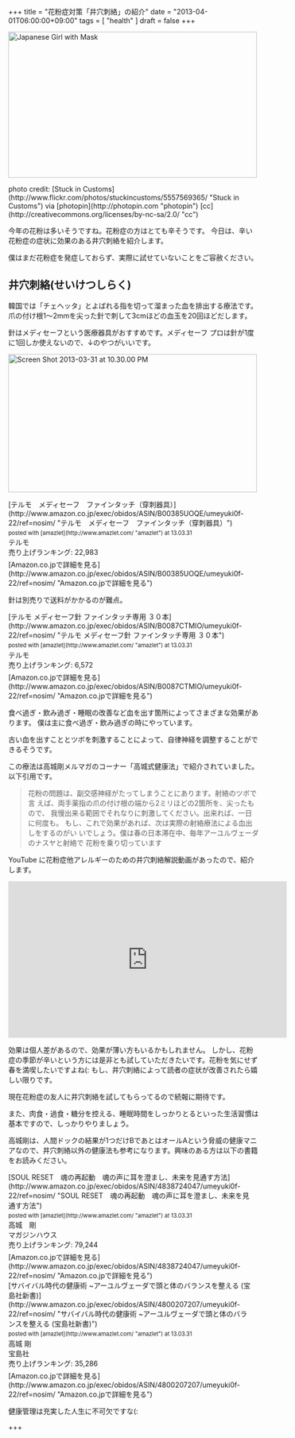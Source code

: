 +++
title =  "花粉症対策「井穴刺絡」の紹介"
date =  "2013-04-01T06:00:00+09:00"
tags = [ "health" ]
draft = false
+++
<p><a href="http://www.flickr.com/photos/stuckincustoms/5557569365/" title="Japanese Girl with Mask by Stuck in Customs, on Flickr"><img src="http://farm6.staticflickr.com/5190/5557569365_619ab3e198.jpg" width="500" height="294" alt="Japanese Girl with Mask"></a></p>

<p>photo credit: [Stuck in Customs](http://www.flickr.com/photos/stuckincustoms/5557569365/ "Stuck in Customs") via [photopin](http://photopin.com "photopin") [cc](http://creativecommons.org/licenses/by-nc-sa/2.0/ "cc")</p>

<p>今年の花粉は多いそうですね。花粉症の方はとても辛そうです。
今日は、辛い花粉症の症状に効果のある井穴刺絡を紹介します。</p>

<p>僕はまだ花粉症を発症しておらず、実際に試せていないことをご容赦ください。</p>

<!--more-->

## 井穴刺絡(せいけつしらく)

<p>韓国では「チェヘッタ」とよばれる指を切って溜まった血を排出する療法です。
爪の付け根1〜2mmを尖った針で刺して3cmほどの血玉を20回ほどだします。</p>

<p>針はメディセーフという医療器具がおすすめです。メディセーフ プロは針が1度に1回しか使えないので、↓のやつがいいです。</p>

<p><a href="http://www.flickr.com/photos/68742489@N02/8606416542/" title="Screen Shot 2013-03-31 at 10.30.00 PM by umeyuki1326, on Flickr"><img src="http://farm9.staticflickr.com/8118/8606416542_0bdd6237d5.jpg" width="500" height="278" alt="Screen Shot 2013-03-31 at 10.30.00 PM"></a></p>

<div class="amazlet-box" style="margin-bottom:0px;"><div class="amazlet-image" style="float:left;margin:0px 12px 1px 0px;">[テルモ　メディセーフ　ファインタッチ（穿刺器具）](http://www.amazon.co.jp/exec/obidos/ASIN/B00385UOQE/umeyuki0f-22/ref=nosim/ "テルモ　メディセーフ　ファインタッチ（穿刺器具）")<div class="amazlet-powered-date" style="font-size:80%;margin-top:5px;line-height:120%">posted with [amazlet](http://www.amazlet.com/ "amazlet") at 13.03.31</div></div><div class="amazlet-detail">テルモ <br />売り上げランキング: 22,983<br /></div><div class="amazlet-sub-info" style="float: left;"><div class="amazlet-link" style="margin-top: 5px">[Amazon.co.jpで詳細を見る](http://www.amazon.co.jp/exec/obidos/ASIN/B00385UOQE/umeyuki0f-22/ref=nosim/ "Amazon.co.jpで詳細を見る")</div></div></div><div class="amazlet-footer" style="clear: left"></div></div>

<p>針は別売りで送料がかかるのが難点。</p>

<div class="amazlet-box" style="margin-bottom:0px;"><div class="amazlet-image" style="float:left;margin:0px 12px 1px 0px;">[テルモ メディセーフ針 ファインタッチ専用 ３０本](http://www.amazon.co.jp/exec/obidos/ASIN/B0087CTMIO/umeyuki0f-22/ref=nosim/ "テルモ メディセーフ針 ファインタッチ専用 ３０本")<div class="amazlet-powered-date" style="font-size:80%;margin-top:5px;line-height:120%">posted with [amazlet](http://www.amazlet.com/ "amazlet") at 13.03.31</div></div><div class="amazlet-detail">テルモ <br />売り上げランキング: 6,572<br /></div><div class="amazlet-sub-info" style="float: left;"><div class="amazlet-link" style="margin-top: 5px">[Amazon.co.jpで詳細を見る](http://www.amazon.co.jp/exec/obidos/ASIN/B0087CTMIO/umeyuki0f-22/ref=nosim/ "Amazon.co.jpで詳細を見る")</div></div></div><div class="amazlet-footer" style="clear: left"></div></div>

<p>食べ過ぎ・飲み過ぎ・睡眠の改善など血を出す箇所によってさまざまな効果があります。
僕は主に食べ過ぎ・飲み過ぎの時にやっています。</p>

<p>古い血を出すこととツボを刺激することによって、自律神経を調整することができるそうです。</p>

<p>この療法は高城剛メルマガのコーナー「高城式健康法」で紹介されていました。以下引用です。</p>

<blockquote>
  <p>花粉の問題は、副交感神経がたってしまうことにあります。射絡のツボで言 えば、両手薬指の爪の付け根の端から2ミリほどの2箇所を、尖ったもので、 我慢出来る範囲でそれなりに刺激してください。出来れば、一日に何度も。 もし、これで効果があれば、次は実際の射絡療法による血出しをするのがい いでしょう。僕は春の日本滞在中、毎年アーユルヴェーダのナスヤと射絡で 花粉を乗り切っています</p>
</blockquote>

<p>YouTube に花粉症他アレルギーのための井穴刺絡解説動画があったので、紹介します。</p>

<iframe width="560" height="315" src="http://www.youtube.com/embed/-sJ5iskFVXE" frameborder="0" allowfullscreen></iframe>

<p>効果は個人差があるので、効果が薄い方もいるかもしれません。
しかし、花粉症の季節が辛いという方には是非とも試していただきたいです。花粉を気にせず春を満喫したいですよね(:
もし、井穴刺絡によって読者の症状が改善されたら嬉しい限りです。</p>

<p>現在花粉症の友人に井穴刺絡を試してもらってるので続報に期待です。</p>

<p>また、肉食・過食・糖分を控える、睡眠時間をしっかりとるといった生活習慣は基本ですので、しっかりやりましょう。</p>

<p>高城剛は、人間ドックの結果が1つだけBであとはオールAという脅威の健康マニアなので、井穴刺絡以外の健康法も参考になります。興味のある方は以下の書籍をお読みください。</p>

<div class="amazlet-box" style="margin-bottom:0px;"><div class="amazlet-image" style="float:left;margin:0px 12px 1px 0px;">[SOUL RESET　魂の再起動　魂の声に耳を澄まし、未来を見通す方法](http://www.amazon.co.jp/exec/obidos/ASIN/4838724047/umeyuki0f-22/ref=nosim/ "SOUL RESET　魂の再起動　魂の声に耳を澄まし、未来を見通す方法")<div class="amazlet-powered-date" style="font-size:80%;margin-top:5px;line-height:120%">posted with [amazlet](http://www.amazlet.com/ "amazlet") at 13.03.31</div></div><div class="amazlet-detail">高城　剛 <br />マガジンハウス <br />売り上げランキング: 79,244<br /></div><div class="amazlet-sub-info" style="float: left;"><div class="amazlet-link" style="margin-top: 5px">[Amazon.co.jpで詳細を見る](http://www.amazon.co.jp/exec/obidos/ASIN/4838724047/umeyuki0f-22/ref=nosim/ "Amazon.co.jpで詳細を見る")</div></div></div><div class="amazlet-footer" style="clear: left"></div></div>

<div class="amazlet-box" style="margin-bottom:0px;"><div class="amazlet-image" style="float:left;margin:0px 12px 1px 0px;">[サバイバル時代の健康術 ~アーユルヴェーダで頭と体のバランスを整える (宝島社新書)](http://www.amazon.co.jp/exec/obidos/ASIN/4800207207/umeyuki0f-22/ref=nosim/ "サバイバル時代の健康術 ~アーユルヴェーダで頭と体のバランスを整える (宝島社新書)")<div class="amazlet-powered-date" style="font-size:80%;margin-top:5px;line-height:120%">posted with [amazlet](http://www.amazlet.com/ "amazlet") at 13.03.31</div></div><div class="amazlet-detail">高城 剛 <br />宝島社 <br />売り上げランキング: 35,286<br /></div><div class="amazlet-sub-info" style="float: left;"><div class="amazlet-link" style="margin-top: 5px">[Amazon.co.jpで詳細を見る](http://www.amazon.co.jp/exec/obidos/ASIN/4800207207/umeyuki0f-22/ref=nosim/ "Amazon.co.jpで詳細を見る")</div></div></div><div class="amazlet-footer" style="clear: left"></div></div>

<p>健康管理は充実した人生に不可欠ですな(:</p>

+++
